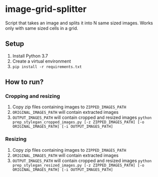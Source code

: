 # image-grid-splitter
Script that takes an image and splits it into N same sized images. Works only
with same sized cells in a grid.

## Setup
1. Install Python 3.7
2. Create a virtual environment
3. `pip install -r requirements.txt`

## How to run?
### Cropping and resizing
1. Copy zip files containing images to `ZIPPED_IMAGES_PATH`
2. `ORIGINAL_IMAGES_PATH` will contain extracted images
3. `OUTPUT_IMAGES_PATH` will contain cropped and resized images
`python prep_stylegan_cropped_images.py [-z ZIPPED_IMAGES_PATH] [-o ORIGINAL_IMAGES_PATH] [-i OUTPUT_IMAGES_PATH]`

### Resizing
1. Copy zip files containing images to `ZIPPED_IMAGES_PATH`
2. `ORIGINAL_IMAGES_PATH` will contain extracted images
3. `OUTPUT_IMAGES_PATH` will contain cropped and resized images
`python prep_stylegan_resized_images.py [-z ZIPPED_IMAGES_PATH] [-o ORIGINAL_IMAGES_PATH] [-i OUTPUT_IMAGES_PATH]`
